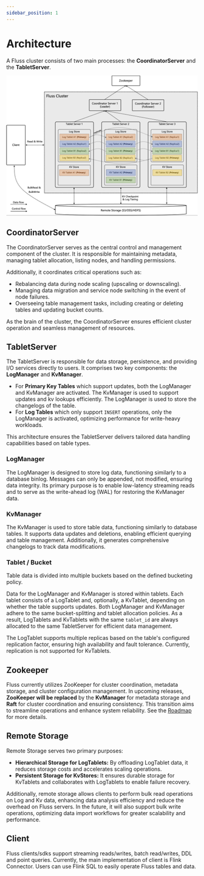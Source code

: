 ```yaml
---
sidebar_position: 1
---
```


# Architecture
A Fluss cluster consists of two main processes: the **CoordinatorServer** and the **TabletServer**.

![Fluss Architecture](../assets/architecture.png)

## CoordinatorServer
The CoordinatorServer serves as the central control and management component of the cluster. It is responsible for maintaining metadata, managing tablet allocation, listing nodes, and handling permissions.

Additionally, it coordinates critical operations such as:
- Rebalancing data during node scaling (upscaling or downscaling).
- Managing data migration and service node switching in the event of node failures.
- Overseeing table management tasks, including creating or deleting tables and updating bucket counts.

As the brain of the cluster, the CoordinatorServer ensures efficient cluster operation and seamless management of resources.

## TabletServer
The TabletServer is responsible for data storage, persistence, and providing I/O services directly to users. It comprises two key components: the **LogManager** and **KvManager**.
- For **Primary Key Tables** which support updates, both the LogManager and KvManager are activated. The KvManager is used to support updates and kv lookups efficiently. The LogManager is used to store the changelogs of the table.
- For **Log Tables** which only support `INSERT` operations, only the LogManager is activated, optimizing performance for write-heavy workloads.

This architecture ensures the TabletServer delivers tailored data handling capabilities based on table types.


### LogManager
The LogManager is designed to store log data, functioning similarly to a database binlog. 
Messages can only be appended, not modified, ensuring data integrity. 
Its primary purpose is to enable low-latency streaming reads and to serve as the write-ahead log (WAL) for restoring the KvManager data.

### KvManager
The KvManager is used to store table data, functioning similarly to database tables. It supports data updates and deletions, enabling efficient querying and table management. Additionally, it generates comprehensive changelogs to track data modifications.

### Tablet / Bucket
Table data is divided into multiple buckets based on the defined bucketing policy.

Data for the LogManager and KvManager is stored within tablets. Each tablet consists of a LogTablet and, optionally, a KvTablet, depending on whether the table supports updates. 
Both LogManager and KvManager adhere to the same bucket-splitting and tablet allocation policies. As a result, LogTablets and KvTablets with the same `tablet_id` are always allocated to the same TabletServer for efficient data management.

The LogTablet supports multiple replicas based on the table's configured replication factor, ensuring high availability and fault tolerance. Currently, replication is not supported for KvTablets.

## Zookeeper
Fluss currently utilizes ZooKeeper for cluster coordination, metadata storage, and cluster configuration management. 
In upcoming releases, **ZooKeeper will be replaced** by the **KvManager** for metadata storage and **Raft** for cluster coordination and ensuring consistency. This transition aims to streamline operations and enhance system reliability. See the [Roadmap](/roadmap) for more details.


## Remote Storage
Remote Storage serves two primary purposes:
- **Hierarchical Storage for LogTablets:** By offloading LogTablet data, it reduces storage costs and accelerates scaling operations.
- **Persistent Storage for KvStores:** It ensures durable storage for KvTablets and collaborates with LogTablets to enable failure recovery.

Additionally, remote storage allows clients to perform bulk read operations on Log and Kv data, enhancing data analysis efficiency and reduce the overhead on Fluss servers. In the future, it will also support bulk write operations, optimizing data import workflows for greater scalability and performance.

## Client
Fluss clients/sdks support streaming reads/writes, batch read/writes, DDL and point queries. Currently, the main implementation of client is Flink Connector. Users can use Flink SQL to easily operate Fluss tables and data.